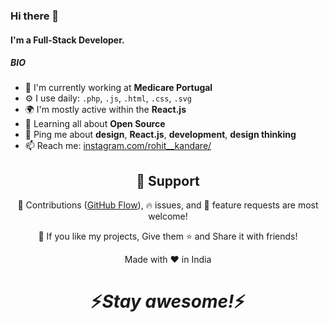 ### Hi there 👋

#### I'm a Full-Stack Developer.

##### BIO

- 🏢 I'm currently working at **Medicare Portugal**
- ⚙️ I use daily: `.php`, `.js`, `.html`, `.css`, `.svg`
- 🌍 I'm mostly active within the **React.js**
- 🌱 Learning all about **Open Source**
- 💬 Ping me about **design**, **React.js**, **development**, **design thinking**
- 📫 Reach me: [instagram.com/rohit__kandare/](https://www.instagram.com/rohit__kandare/)

<h2 align="center">🤝 Support</h2>

<p align="center">🎀 Contributions (<a href="https://guides.github.com/introduction/flow" title="GitHub flow">GitHub Flow</a>), 🔥 issues, and 🥮 feature requests are most welcome!</p>

<p align="center">💙 If you like my projects, Give them ⭐ and Share it with friends!</p>
</p>
<p align="center">Made with ❤️ in India</p>

<h1 align='center'>⚡️<i>Stay awesome!</i>⚡️</h1>
